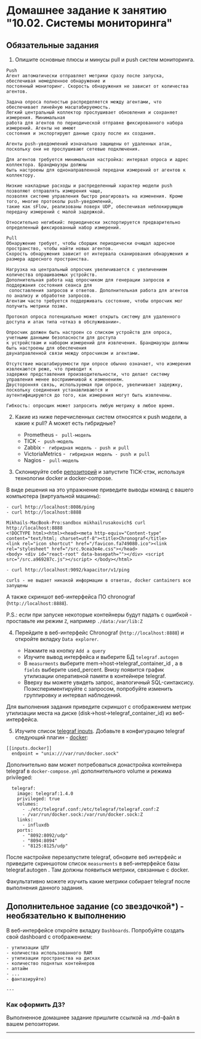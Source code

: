 # Домашнее задание к занятию "10.02. Системы мониторинга"

## Обязательные задания

1. Опишите основные плюсы и минусы pull и push систем мониторинга.

```
Push
Агент автоматически отправляет метрики сразу после запуска, обеспечивая немедленное обнаружение и 
постоянный мониторинг. Скорость обнаружения не зависит от количества агентов.

Задача опроса полностью распределяется между агентами, что обеспечивает линейную масштабируемость.
Легкий центральный коллектор прослушивает обновления и сохраняет измерения. Минимальная 
работа для агентов по периодической отправке фиксированного набора измерений. Агенты не имеют 
состояния и экспортируют данные сразу после их создания.

Агенты push-уведомлений изначально защищены от удаленных атак, поскольку они не прослушивают сетевые подключения.

Для агентов требуется минимальная настройка: интервал опроса и адрес коллектора. Брандмауэры должны 
быть настроены для однонаправленной передачи измерений от агентов к коллектору.

Низкие накладные расходы и распределенный характер модели push позволяют отправлять измерения чаще, 
позволяя системе управления быстро реагировать на изменения. Кроме того, многие протоколы push-уведомлений, 
такие как sFlow, реализованы поверх UDP, обеспечивая неблокирующую передачу измерений с малой задержкой.

Относительно негибкий: периодически экспортируется предварительно определенный фиксированный набор измерений.

Pull
Обнаружение требует, чтобы сборщик периодически очищал адресное пространство, чтобы найти новых агентов.
Скорость обнаружения зависит от интервала сканирования обнаружения и размера адресного пространства.

Нагрузка на центральный опросчик увеличивается с увеличением количества опрашиваемых устройств.
Дополнительная работа над опросчиком для генерации запросов и поддержания состояния сеанса для
 сопоставления запросов и ответов. Дополнительная работа для агентов по анализу и обработке запросов.
Агентам часто требуется поддерживать состояние, чтобы опросчик мог получить метрики позже.

Протокол опроса потенциально может открыть систему для удаленного доступа и атак типа «отказ в обслуживании».

Опросчик должен быть настроен со списком устройств для опроса, учетными данными безопасности для доступа 
к устройствам и набором измерений для извлечения. Брандмауэры должны быть настроены для обеспечения 
двунаправленной связи между опросчиком и агентами.

Отсутствие масштабируемости при опросе обычно означает, что измерения извлекаются реже, что приводит к 
задержке представления производительности, что делает систему управления менее восприимчивой к изменениям. 
Двусторонняя связь, используемая при опросе, увеличивает задержку, поскольку соединения устанавливаются и 
аутентифицируются до того, как измерения могут быть извлечены.

Гибкость: опросщик может запросить любую метрику в любое время.
```


2. Какие из ниже перечисленных систем относятся к push модели, а какие к pull? А может есть гибридные?

    - Prometheus - ``` pull-модель```
    - TICK - ``` push-модель```
    - Zabbix - ``` гибридная модель - push и pull```
    - VictoriaMetrics - ``` гибридная модель - push и pull```
    - Nagios - ``` pull-модель```

3. Склонируйте себе [репозиторий](https://github.com/influxdata/sandbox/tree/master) и запустите TICK-стэк, 
используя технологии docker и docker-compose.

В виде решения на это упражнение приведите выводы команд с вашего компьютера (виртуальной машины):

    - curl http://localhost:8086/ping
    - curl http://localhost:8888
```commandline
Mikhails-MacBook-Pro:sandbox mikhailrusakovich$ curl http://localhost:8888
<!DOCTYPE html><html><head><meta http-equiv="Content-type" content="text/html; charset=utf-8"><title>Chronograf</title>
<link rel="icon shortcut" href="/favicon.fa749080.ico"><link rel="stylesheet" href="/src.9cea3e4e.css"></head>
<body> <div id="react-root" data-basepath=""></div> <script src="/src.a969287c.js"></script> </body></html>
```
    - curl http://localhost:9092/kapacitor/v1/ping

```commandline
curls - не выдает никакой информации в ответах, docker cantainers все запущены
```

А также скриншот веб-интерфейса ПО chronograf (`http://localhost:8888`). 

P.S.: если при запуске некоторые контейнеры будут падать с ошибкой - проставьте им режим `Z`, например
`./data:/var/lib:Z`

4. Перейдите в веб-интерфейс Chronograf (`http://localhost:8888`) и откройте вкладку `Data explorer`.

    - Нажмите на кнопку `Add a query`
    - Изучите вывод интерфейса и выберите БД `telegraf.autogen`
    - В `measurments` выберите mem->host->telegraf_container_id , а в `fields` выберите used_percent. 
    Внизу появится график утилизации оперативной памяти в контейнере telegraf.
    - Вверху вы можете увидеть запрос, аналогичный SQL-синтаксису. 
    Поэкспериментируйте с запросом, попробуйте изменить группировку и интервал наблюдений.

Для выполнения задания приведите скриншот с отображением метрик утилизации места на диске 
(disk->host->telegraf_container_id) из веб-интерфейса.

5. Изучите список [telegraf inputs](https://github.com/influxdata/telegraf/tree/master/plugins/inputs). 
Добавьте в конфигурацию telegraf следующий плагин - [docker](https://github.com/influxdata/telegraf/tree/master/plugins/inputs/docker):
```
[[inputs.docker]]
  endpoint = "unix:///var/run/docker.sock"
```

Дополнительно вам может потребоваться донастройка контейнера telegraf в `docker-compose.yml` дополнительного volume и 
режима privileged:
```
  telegraf:
    image: telegraf:1.4.0
    privileged: true
    volumes:
      - ./etc/telegraf.conf:/etc/telegraf/telegraf.conf:Z
      - /var/run/docker.sock:/var/run/docker.sock:Z
    links:
      - influxdb
    ports:
      - "8092:8092/udp"
      - "8094:8094"
      - "8125:8125/udp"
```

После настройке перезапустите telegraf, обновите веб интерфейс и приведите скриншотом список `measurments` в 
веб-интерфейсе базы telegraf.autogen . Там должны появиться метрики, связанные с docker.

Факультативно можете изучить какие метрики собирает telegraf после выполнения данного задания.

## Дополнительное задание (со звездочкой*) - необязательно к выполнению

В веб-интерфейсе откройте вкладку `Dashboards`. Попробуйте создать свой dashboard с отображением:

    - утилизации ЦПУ
    - количества использованного RAM
    - утилизации пространства на дисках
    - количество поднятых контейнеров
    - аптайм
    - ...
    - фантазируйте)
    
    ---

### Как оформить ДЗ?

Выполненное домашнее задание пришлите ссылкой на .md-файл в вашем репозитории.

---

